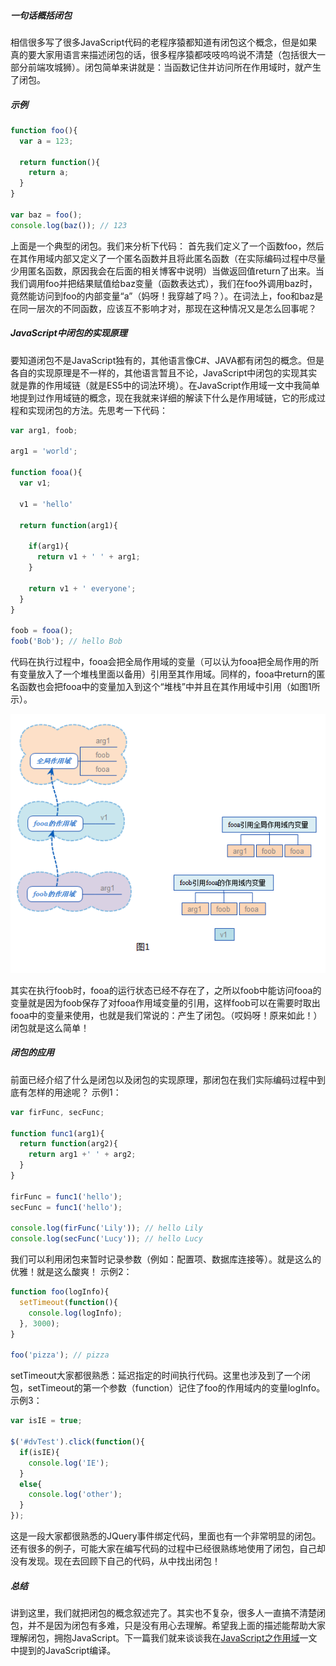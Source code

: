 ##### 一句话概括闭包
相信很多写了很多JavaScript代码的老程序猿都知道有闭包这个概念，但是如果真的要大家用语言来描述闭包的话，很多程序猿都吱吱呜呜说不清楚（包括很大一部分前端攻城狮）。闭包简单来讲就是：当函数记住并访问所在作用域时，就产生了闭包。

##### 示例
```js
function foo(){
  var a = 123;

  return function(){
    return a;
  }
}

var baz = foo();
console.log(baz()); // 123
```
上面是一个典型的闭包。我们来分析下代码：
首先我们定义了一个函数foo，然后在其作用域内部又定义了一个匿名函数并且将此匿名函数（在实际编码过程中尽量少用匿名函数，原因我会在后面的相关博客中说明）当做返回值return了出来。当我们调用foo并把结果赋值给baz变量（函数表达式），我们在foo外调用baz时，竟然能访问到foo的内部变量“a”（妈呀！我穿越了吗？）。在词法上，foo和baz是在同一层次的不同函数，应该互不影响才对，那现在这种情况又是怎么回事呢？

##### JavaScript中闭包的实现原理
要知道闭包不是JavaScript独有的，其他语言像C#、JAVA都有闭包的概念。但是各自的实现原理是不一样的，其他语言暂且不论，JavaScript中闭包的实现其实就是靠的作用域链（就是ES5中的词法环境）。在JavaScript作用域一文中我简单地提到过作用域链的概念，现在我就来详细的解读下什么是作用域链，它的形成过程和实现闭包的方法。先思考一下代码：

```js
var arg1, foob;

arg1 = 'world';

function fooa(){
  var v1;

  v1 = 'hello'

  return function(arg1){

    if(arg1){
      return v1 + ' ' + arg1;
    }

    return v1 + ' everyone';
  }
}

foob = fooa();
foob('Bob'); // hello Bob
```
代码在执行过程中，fooa会把全局作用域的变量（可以认为fooa把全局作用的所有变量放入了一个堆栈里面以备用）引用至其作用域。同样的，fooa中return的匿名函数也会把fooa中的变量加入到这个“堆栈”中并且在其作用域中引用（如图1所示）。

![scope chain](./file/scope_chain.png)

其实在执行foob时，fooa的运行状态已经不存在了，之所以foob中能访问fooa的变量就是因为foob保存了对fooa作用域变量的引用，这样foob可以在需要时取出fooa中的变量来使用，也就是我们常说的：产生了闭包。（哎妈呀！原来如此！）闭包就是这么简单！

##### 闭包的应用
前面已经介绍了什么是闭包以及闭包的实现原理，那闭包在我们实际编码过程中到底有怎样的用途呢？
示例1：
```js
var firFunc, secFunc;

function func1(arg1){
  return function(arg2){
    return arg1 +' ' + arg2;
  }
}

firFunc = func1('hello');
secFunc = func1('hello');

console.log(firFunc('Lily')); // hello Lily
console.log(secFunc('Lucy')); // hello Lucy
```
我们可以利用闭包来暂时记录参数（例如：配置项、数据库连接等）。就是这么的优雅！就是这么酸爽！
示例2：
```js
function foo(logInfo){
  setTimeout(function(){
    console.log(logInfo);
  }, 3000);
}

foo('pizza'); // pizza
```
setTimeout大家都很熟悉：延迟指定的时间执行代码。这里也涉及到了一个闭包，setTimeout的第一个参数（function）记住了foo的作用域内的变量logInfo。
示例3：
```js
var isIE = true;

$('#dvTest').click(function(){
  if(isIE){
    console.log('IE');
  }
  else{
    console.log('other');
  }
});
```
这是一段大家都很熟悉的JQuery事件绑定代码，里面也有一个非常明显的闭包。还有很多的例子，可能大家在编写代码的过程中已经很熟练地使用了闭包，自己却没有发现。现在去回顾下自己的代码，从中找出闭包！

##### 总结
讲到这里，我们就把闭包的概念叙述完了。其实也不复杂，很多人一直搞不清楚闭包，并不是因为闭包有多难，只是没有用心去理解。希望我上面的描述能帮助大家理解闭包，拥抱JavaScript。下一篇我们就来谈谈我在[JavaScript之作用域](scope.md)一文中提到的JavaScript编译。
